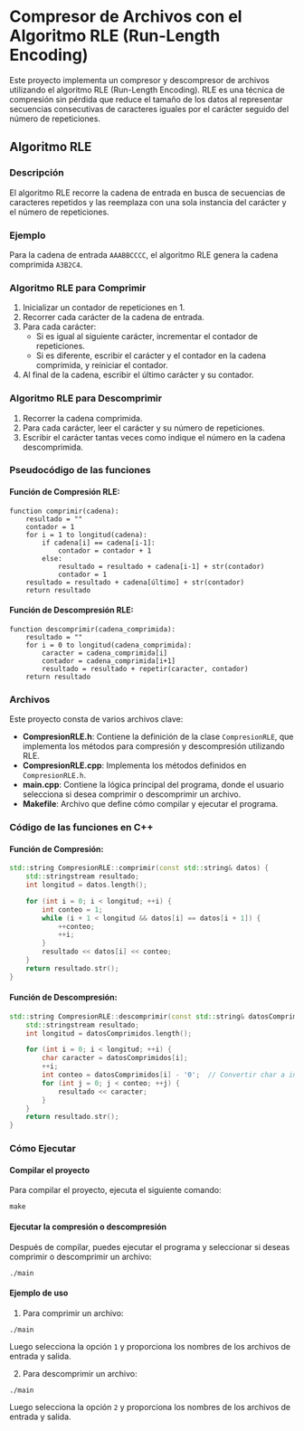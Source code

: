 
# Compresor de Archivos con el Algoritmo RLE (Run-Length Encoding)

Este proyecto implementa un compresor y descompresor de archivos utilizando el algoritmo RLE (Run-Length Encoding). RLE es una técnica de compresión sin pérdida que reduce el tamaño de los datos al representar secuencias consecutivas de caracteres iguales por el carácter seguido del número de repeticiones.

## Algoritmo RLE

### Descripción
El algoritmo RLE recorre la cadena de entrada en busca de secuencias de caracteres repetidos y las reemplaza con una sola instancia del carácter y el número de repeticiones.

### Ejemplo
Para la cadena de entrada `AAABBCCCC`, el algoritmo RLE genera la cadena comprimida `A3B2C4`.

### Algoritmo RLE para Comprimir
1. Inicializar un contador de repeticiones en 1.
2. Recorrer cada carácter de la cadena de entrada.
3. Para cada carácter:
   - Si es igual al siguiente carácter, incrementar el contador de repeticiones.
   - Si es diferente, escribir el carácter y el contador en la cadena comprimida, y reiniciar el contador.
4. Al final de la cadena, escribir el último carácter y su contador.

### Algoritmo RLE para Descomprimir
1. Recorrer la cadena comprimida.
2. Para cada carácter, leer el carácter y su número de repeticiones.
3. Escribir el carácter tantas veces como indique el número en la cadena descomprimida.

### Pseudocódigo de las funciones

#### Función de Compresión RLE:
```
function comprimir(cadena):
    resultado = ""
    contador = 1
    for i = 1 to longitud(cadena):
        if cadena[i] == cadena[i-1]:
            contador = contador + 1
        else:
            resultado = resultado + cadena[i-1] + str(contador)
            contador = 1
    resultado = resultado + cadena[último] + str(contador)
    return resultado
```

#### Función de Descompresión RLE:
```
function descomprimir(cadena_comprimida):
    resultado = ""
    for i = 0 to longitud(cadena_comprimida):
        caracter = cadena_comprimida[i]
        contador = cadena_comprimida[i+1]
        resultado = resultado + repetir(caracter, contador)
    return resultado
```

### Archivos

Este proyecto consta de varios archivos clave:

- **CompresionRLE.h**: Contiene la definición de la clase `CompresionRLE`, que implementa los métodos para compresión y descompresión utilizando RLE.
- **CompresionRLE.cpp**: Implementa los métodos definidos en `CompresionRLE.h`.
- **main.cpp**: Contiene la lógica principal del programa, donde el usuario selecciona si desea comprimir o descomprimir un archivo.
- **Makefile**: Archivo que define cómo compilar y ejecutar el programa.

### Código de las funciones en C++

#### Función de Compresión:
```cpp
std::string CompresionRLE::comprimir(const std::string& datos) {
    std::stringstream resultado;
    int longitud = datos.length();

    for (int i = 0; i < longitud; ++i) {
        int conteo = 1;
        while (i + 1 < longitud && datos[i] == datos[i + 1]) {
            ++conteo;
            ++i;
        }
        resultado << datos[i] << conteo;
    }
    return resultado.str();
}
```

#### Función de Descompresión:
```cpp
std::string CompresionRLE::descomprimir(const std::string& datosComprimidos) {
    std::stringstream resultado;
    int longitud = datosComprimidos.length();

    for (int i = 0; i < longitud; ++i) {
        char caracter = datosComprimidos[i];
        ++i;
        int conteo = datosComprimidos[i] - '0';  // Convertir char a int
        for (int j = 0; j < conteo; ++j) {
            resultado << caracter;
        }
    }
    return resultado.str();
}
```

### Cómo Ejecutar

#### Compilar el proyecto
Para compilar el proyecto, ejecuta el siguiente comando:
```
make
```

#### Ejecutar la compresión o descompresión
Después de compilar, puedes ejecutar el programa y seleccionar si deseas comprimir o descomprimir un archivo:
```
./main
```

#### Ejemplo de uso
1. Para comprimir un archivo:
```
./main
```
Luego selecciona la opción `1` y proporciona los nombres de los archivos de entrada y salida.
   
2. Para descomprimir un archivo:
```
./main
```
Luego selecciona la opción `2` y proporciona los nombres de los archivos de entrada y salida.

